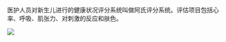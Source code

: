 



医护人员对新生儿进行的健康状况评分系统叫做阿氏评分系统。评估项目包括心率、呼吸、肌张力、对刺激的反应和肤色。


![](https://image.harryrou.wiki/2024-01-27-CleanShot%202024-01-27%20at%2015.13.00%402x.png)